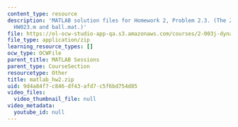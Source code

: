 ```yaml
---
content_type: resource
description: 'MATLAB solution files for Homework 2, Problem 2.3. (The ZIP file contains:
  HW023.m and ball.mat.)'
file: https://ol-ocw-studio-app-qa.s3.amazonaws.com/courses/2-003j-dynamics-and-control-i-fall-2007/9d4a84f7c846df43afd7c5f6bd754d85_matlab_hw2.zip
file_type: application/zip
learning_resource_types: []
ocw_type: OCWFile
parent_title: MATLAB Sessions
parent_type: CourseSection
resourcetype: Other
title: matlab_hw2.zip
uid: 9d4a84f7-c846-df43-afd7-c5f6bd754d85
video_files:
  video_thumbnail_file: null
video_metadata:
  youtube_id: null
---
```


